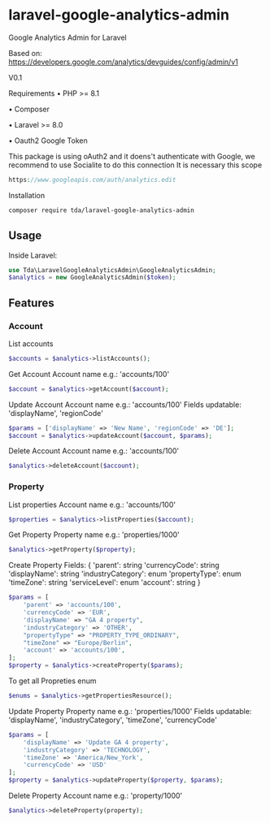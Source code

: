 # laravel-google-analytics-admin
Google Analytics Admin for Laravel

Based on: https://developers.google.com/analytics/devguides/config/admin/v1

V0.1

Requirements
•  PHP >= 8.1

•  Composer

•  Laravel >= 8.0

•  Oauth2 Google Token

This package is using oAuth2 and it doens't authenticate with Google, we recommend to use Socialite to do this connection
It is necessary this scope 
```php
https://www.googleapis.com/auth/analytics.edit
```

Installation
```bash
composer require tda/laravel-google-analytics-admin
```

## Usage
Inside Laravel:

```php
use Tda\LaravelGoogleAnalyticsAdmin\GoogleAnalyticsAdmin;
$analytics = new GoogleAnalyticsAdmin($token);
```

## Features

### Account

List accounts
```php
$accounts = $analytics->listAccounts();
```

Get Account
Account name e.g.: 'accounts/100'
```php
$account = $analytics->getAccount($account);
```

Update Account
Account name e.g.: 'accounts/100'
Fields updatable: 'displayName', 'regionCode'
```php
$params = ['displayName' => 'New Name', 'regionCode' => 'DE'];
$account = $analytics->updateAccount($account, $params);
```

Delete Account
Account name e.g.: 'accounts/100'
```php
$analytics->deleteAccount($account);
```

### Property

List properties
Account name e.g.: 'accounts/100'
```php
$properties = $analytics->listProperties($account);
```

Get Property
Property name e.g.: 'properties/1000'
```php
$analytics->getProperty($property);
```

Create Property
Fields: 
{
    'parent': string
    'currencyCode': string
    'displayName': string
    'industryCategory': enum
    'propertyType': enum
    'timeZone': string
    'serviceLevel': enum
    'account': string
}
```php
$params = [
    'parent' => 'accounts/100',
    'currencyCode' => 'EUR',
    'displayName' => "GA 4 property",
    'industryCategory' => 'OTHER',
    "propertyType" => "PROPERTY_TYPE_ORDINARY",
    "timeZone" => "Europe/Berlin",
    'account' => 'accounts/100',
];
$property = $analytics->createProperty($params);
```
To get all Propreties enum
```php
$enums = $analytics->getPropertiesResource();
```

Update Property
Property name e.g.: 'properties/1000'
Fields updatable: 'displayName', 'industryCategory', 'timeZone', 'currencyCode'
```php
$params = [
    'displayName' => 'Update GA 4 property', 
    'industryCategory' => 'TECHNOLOGY', 
    'timeZone' => 'America/New_York', 
    'currencyCode' => 'USD'
];
$property = $analytics->updateProperty($property, $params);
```

Delete Property
Account name e.g.: 'property/1000'
```php
$analytics->deleteProperty(property);
```

